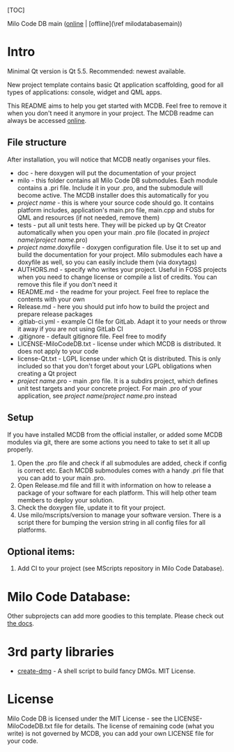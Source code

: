 [TOC]

Milo Code DB main ([online](https://docs.milosolutions.com/milo-code-db/main/) | [offline](\ref milodatabasemain))

# Intro

Minimal Qt version is Qt 5.5. Recommended: newest available.

New project template contains basic Qt application scaffolding, good for
all types of applications: console, widget and QML apps.

This README aims to help you get started with MCDB. Feel free to remove it when
you don't need it anymore in your project. The MCDB readme can always be
accessed [online](https://docs.milosolutions.com/milo-code-db/newprojecttemplate/).

## File structure

After installation, you will notice that MCDB neatly organises your files.

* doc - here doxygen will put the documentation of your project
* milo - this folder contains all Milo Code DB submodules. Each module contains
a .pri file. Include it in your .pro, and the submodule will become active. The
MCDB installer does this automatically for you
* _project name_ - this is where your source code should go. It contains platform
includes, application's main.pro file, main.cpp and stubs for QML and resources
(if not needed, remove them)
* tests - put all unit tests here. They will be picked up by Qt Creator
automatically when you open your main .pro file
(located in _project name_/_project name_.pro)
* _project name_.doxyfile - doxygen configuration file. Use it to set up and
build the documentation for your project. Milo submodules each have a doxyfile
as well, so you can easily include them (via doxytags)
* AUTHORS.md - specify who writes your project. Useful in FOSS projects when
you need to change license or compile a list of credits. You can remove this
file if you don't need it
* README.md - the readme for your project. Feel free to replace the contents
with your own
* Release.md - here you should put info how to build the project and prepare
release packages
* .gitlab-ci.yml - example CI file for GitLab. Adapt it to your needs or throw
it away if you are not using GitLab CI
* .gitignore - default gitignore file. Feel free to modify
* LICENSE-MiloCodeDB.txt - license under which MCDB is distributed. It does not
apply to your code
* license-Qt.txt - LGPL license under which Qt is distributed. This is only
included so that you don't forget about your LGPL obligations when creating a Qt
project
* _project name_.pro - main .pro file. It is a subdirs project, which defines
unit test targets and your concrete project. For main .pro of your application,
see _project name_/_project name_.pro instead

## Setup

If you have installed MCDB from the official installer, or added some MCDB
modules via git, there are some actions you need to take to set it all up
properly.

1. Open the .pro file and check if all submodules are added, check if config is
correct etc. Each MCDB submodules comes with a handy .pri file that you can add
to your main .pro.
2. Open Release.md file and fill it with information on how to release a package
of your software for each platform. This will help other team members to deploy
your solution.
3. Check the doxygen file, update it to fit your project.
4. Use milo/mscripts/version to manage your software version. There is a script
there for bumping the version string in all config files for all platforms.

## Optional items:

1. Add CI to your project (see MScripts repository in Milo Code Database).

# Milo Code Database:

Other subprojects can add more goodies to this template. Please check out
[the docs](https://docs.milosolutions.com/milo-code-db/main/subprojects.html).

# 3rd party libraries 

* [create-dmg](https://github.com/andreyvit/create-dmg) - A shell script to build
fancy DMGs. MIT License.

# License 

Milo Code DB is licensed under the MIT License - see the LICENSE-MiloCodeDB.txt
file for details. The license of remaining code (what you write) is not governed
by MCDB, you can add your own LICENSE file for your code.
